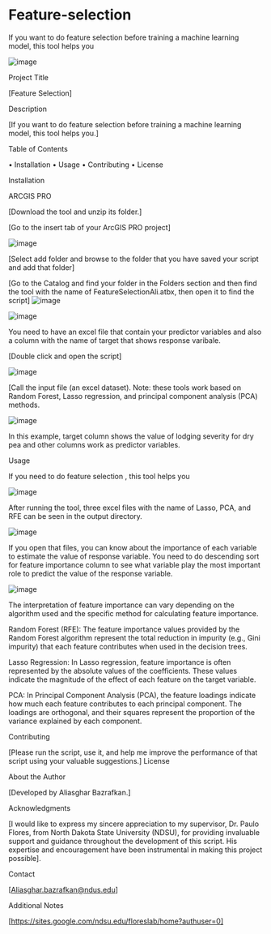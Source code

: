 # Feature-selection
If you want to do feature selection before training a machine learning model, this tool helps you

![image](https://github.com/AliBgisrs/Feature-selection/assets/109620013/c4dba35f-2a56-4c69-b7a7-898f6f7a6e48)

Project Title

[Feature Selection]

Description

[If you want to do feature selection before training a machine learning model, this tool helps you.]
  
Table of Contents

•	Installation
•	Usage
•	Contributing
•	License

Installation

ARCGIS PRO

[Download the tool and unzip its folder.]

[Go to the insert tab of your ArcGIS PRO project]

 ![image](https://github.com/AliBgisrs/Feature-selection/assets/109620013/f68fc613-6332-4ce2-9718-6f4cc0aa522e)

[Select add folder and browse to the folder that you have saved your script and add that folder]

[Go to the Catalog and find your folder in the Folders section and then find the tool with the name of FeatureSelectionAli.atbx, then open it to find the script]
![image](https://github.com/AliBgisrs/Feature-selection/assets/109620013/39ef4a77-cc9e-463d-ae05-d6eb4058c8d5)

![image](https://github.com/AliBgisrs/Feature-selection/assets/109620013/19d957f7-501b-4835-9f2a-aa880a70e969)
  
 
You need to have an excel file that contain your predictor variables and also a column with the name of target that shows response varibale.

[Double click and open the script]

![image](https://github.com/AliBgisrs/Feature-selection/assets/109620013/705f2c02-043e-494d-b2c4-8177e997a69c)
 
[Call the input file (an excel dataset). Note: these tools work based on Random Forest, Lasso regression, and principal component analysis (PCA) methods.

 ![image](https://github.com/AliBgisrs/Feature-selection/assets/109620013/d36fbe39-f56d-4b73-ad66-40e631cacd47)


In this example, target column shows the value of lodging severity for dry pea and other columns work as predictor variables.

Usage

If you need to do feature selection , this tool helps you

![image](https://github.com/AliBgisrs/Feature-selection/assets/109620013/0c17298a-816c-48b1-918a-6aef38147f2d)

  
After running the tool, three excel files with the name of Lasso, PCA, and RFE can be seen in the output directory.

 ![image](https://github.com/AliBgisrs/Feature-selection/assets/109620013/98baf00d-0784-4863-8b96-51d60fb87475)

If you open that files, you can know about the importance of each variable to estimate the value of response variable. You need to do descending sort for feature importance column to see what variable play the most important role to predict the value of the response variable. 

 ![image](https://github.com/AliBgisrs/Feature-selection/assets/109620013/8a950802-604d-48c4-9fcd-355d5d36181f)

The interpretation of feature importance can vary depending on the algorithm used and the specific method for calculating feature importance.

Random Forest (RFE): The feature importance values provided by the Random Forest algorithm represent the total reduction in impurity (e.g., Gini impurity) that each feature contributes when used in the decision trees.

Lasso Regression: In Lasso regression, feature importance is often represented by the absolute values of the coefficients. These values indicate the magnitude of the effect of each feature on the target variable.

PCA: In Principal Component Analysis (PCA), the feature loadings indicate how much each feature contributes to each principal component. The loadings are orthogonal, and their squares represent the proportion of the variance explained by each component.

Contributing

[Please run the script, use it, and help me improve the performance of that script using your valuable suggestions.]
License

About the Author

[Developed by Aliasghar Bazrafkan.]

Acknowledgments

[I would like to express my sincere appreciation to my supervisor, Dr. Paulo Flores, from North Dakota State University (NDSU), for providing invaluable support and guidance throughout the development of this script. His expertise and encouragement have been instrumental in making this project possible].

Contact

[Aliasghar.bazrafkan@ndus.edu]

Additional Notes

[https://sites.google.com/ndsu.edu/floreslab/home?authuser=0]

